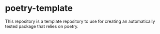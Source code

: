 # poetry-template
This repository is a template repository to use for creating an automatically tested package that relies on poetry.
